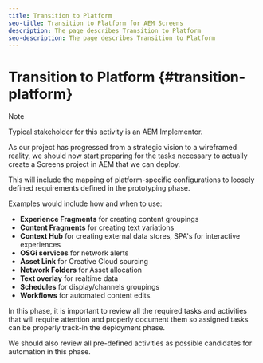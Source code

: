 ```yaml
---
title: Transition to Platform
seo-title: Transition to Platform for AEM Screens
description: The page describes Transition to Platform
seo-description: The page describes Transition to Platform
---
```


# Transition to Platform {#transition-platform}

>[!NOTE]
>
>Typical stakeholder for this activity is an AEM Implementor.

As our project has progressed from a strategic vision to a wireframed reality, we should now start preparing for the tasks necessary to actually create a Screens project in AEM that we can deploy.

This will include the mapping of platform-specific configurations to loosely defined requirements defined in the prototyping phase.

Examples would include how and when to use:

* **Experience Fragments** for creating content groupings
* **Content Fragments** for creating text variations
* **Context Hub** for creating external data stores, SPA's for interactive experiences
* **OSGi services** for network alerts
* **Asset Link** for Creative Cloud sourcing
* **Network Folders** for Asset allocation
* **Text overlay** for realtime data
* **Schedules** for display/channels groupings
* **Workflows** for automated content edits.

In this phase, it is important to review all the required tasks and activities that will require attention and properly document them so assigned tasks can be properly track-in the deployment phase.

We should also review all pre-defined activities as possible candidates for automation in this phase.
